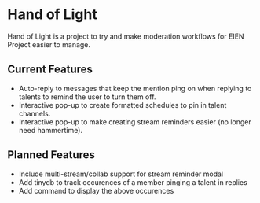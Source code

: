 # Hand of Light

Hand of Light is a project to try and make moderation workflows for EIEN Project easier to manage.

## Current Features
* Auto-reply to messages that keep the mention ping on when replying to talents to remind the user to turn them off.
* Interactive pop-up to create formatted schedules to pin in talent channels.
* Interactive pop-up to make creating stream reminders easier (no longer need hammertime).

## Planned Features
* Include multi-stream/collab support for stream reminder modal
* Add tinydb to track occurences of a member pinging a talent in replies
* Add command to display the above occurences

